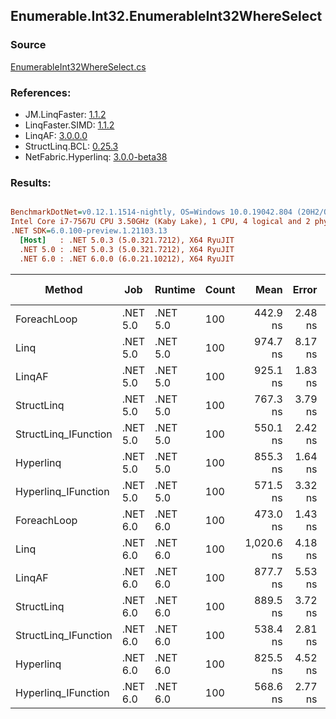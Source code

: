 ﻿## Enumerable.Int32.EnumerableInt32WhereSelect

### Source
[EnumerableInt32WhereSelect.cs](../LinqBenchmarks/Enumerable/Int32/EnumerableInt32WhereSelect.cs)

### References:
- JM.LinqFaster: [1.1.2](https://www.nuget.org/packages/JM.LinqFaster/1.1.2)
- LinqFaster.SIMD: [1.1.2](https://www.nuget.org/packages/LinqFaster.SIMD/1.0.3)
- LinqAF: [3.0.0.0](https://www.nuget.org/packages/LinqAF/3.0.0.0)
- StructLinq.BCL: [0.25.3](https://www.nuget.org/packages/StructLinq.BCL/0.25.3)
- NetFabric.Hyperlinq: [3.0.0-beta38](https://www.nuget.org/packages/NetFabric.Hyperlinq/3.0.0-beta38)

### Results:
``` ini

BenchmarkDotNet=v0.12.1.1514-nightly, OS=Windows 10.0.19042.804 (20H2/October2020Update)
Intel Core i7-7567U CPU 3.50GHz (Kaby Lake), 1 CPU, 4 logical and 2 physical cores
.NET SDK=6.0.100-preview.1.21103.13
  [Host]   : .NET 5.0.3 (5.0.321.7212), X64 RyuJIT
  .NET 5.0 : .NET 5.0.3 (5.0.321.7212), X64 RyuJIT
  .NET 6.0 : .NET 6.0.0 (6.0.21.10212), X64 RyuJIT


```
|               Method |      Job |  Runtime | Count |       Mean |   Error |  StdDev | Ratio | RatioSD |  Gen 0 | Gen 1 | Gen 2 | Allocated |
|--------------------- |--------- |--------- |------ |-----------:|--------:|--------:|------:|--------:|-------:|------:|------:|----------:|
|          ForeachLoop | .NET 5.0 | .NET 5.0 |   100 |   442.9 ns | 2.48 ns | 2.20 ns |  1.00 |    0.00 | 0.0191 |     - |     - |      40 B |
|                 Linq | .NET 5.0 | .NET 5.0 |   100 |   974.7 ns | 8.17 ns | 7.24 ns |  2.20 |    0.02 | 0.0763 |     - |     - |     160 B |
|               LinqAF | .NET 5.0 | .NET 5.0 |   100 |   925.1 ns | 1.83 ns | 1.62 ns |  2.09 |    0.01 | 0.0191 |     - |     - |      40 B |
|           StructLinq | .NET 5.0 | .NET 5.0 |   100 |   767.3 ns | 3.79 ns | 3.36 ns |  1.73 |    0.01 | 0.0458 |     - |     - |      96 B |
| StructLinq_IFunction | .NET 5.0 | .NET 5.0 |   100 |   550.1 ns | 2.42 ns | 2.15 ns |  1.24 |    0.01 | 0.0191 |     - |     - |      40 B |
|            Hyperlinq | .NET 5.0 | .NET 5.0 |   100 |   855.3 ns | 1.64 ns | 1.28 ns |  1.93 |    0.01 | 0.0191 |     - |     - |      40 B |
|  Hyperlinq_IFunction | .NET 5.0 | .NET 5.0 |   100 |   571.5 ns | 3.32 ns | 2.94 ns |  1.29 |    0.01 | 0.0191 |     - |     - |      40 B |
|          ForeachLoop | .NET 6.0 | .NET 6.0 |   100 |   473.0 ns | 1.43 ns | 1.19 ns |  1.07 |    0.01 | 0.0191 |     - |     - |      40 B |
|                 Linq | .NET 6.0 | .NET 6.0 |   100 | 1,020.6 ns | 4.18 ns | 3.26 ns |  2.30 |    0.01 | 0.0763 |     - |     - |     160 B |
|               LinqAF | .NET 6.0 | .NET 6.0 |   100 |   877.7 ns | 5.53 ns | 4.31 ns |  1.98 |    0.02 | 0.0191 |     - |     - |      40 B |
|           StructLinq | .NET 6.0 | .NET 6.0 |   100 |   889.5 ns | 3.72 ns | 3.10 ns |  2.01 |    0.01 | 0.0458 |     - |     - |      96 B |
| StructLinq_IFunction | .NET 6.0 | .NET 6.0 |   100 |   538.4 ns | 2.81 ns | 2.49 ns |  1.22 |    0.01 | 0.0191 |     - |     - |      40 B |
|            Hyperlinq | .NET 6.0 | .NET 6.0 |   100 |   825.5 ns | 4.52 ns | 4.01 ns |  1.86 |    0.01 | 0.0191 |     - |     - |      40 B |
|  Hyperlinq_IFunction | .NET 6.0 | .NET 6.0 |   100 |   568.6 ns | 2.77 ns | 2.31 ns |  1.28 |    0.01 | 0.0191 |     - |     - |      40 B |

